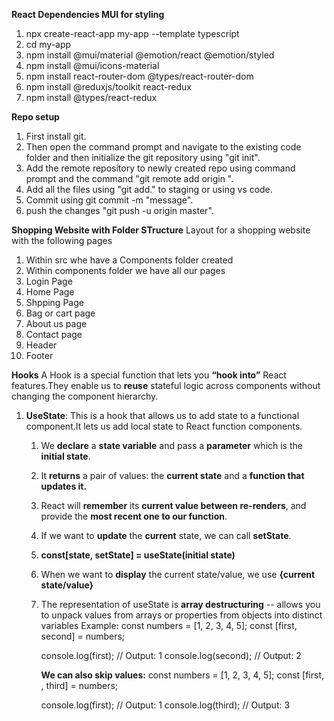 **React Dependencies MUI for styling**
1. npx create-react-app my-app --template typescript
2. cd my-app
3. npm install @mui/material @emotion/react @emotion/styled
4. npm install @mui/icons-material
5. npm install react-router-dom @types/react-router-dom
6. npm install @reduxjs/toolkit react-redux
7. npm install @types/react-redux

**Repo setup**
1. First install git.
2. Then open the command prompt and navigate to the existing code folder and then initialize the git repository using "git init".
3. Add the remote repository to newly created repo using command prompt and the command "git remote add origin ".
4. Add all the files using "git add." to staging or using vs code.
5. Commit using git commit -m "message".
6. push the changes "git push -u origin master".

**Shopping Website with Folder STructure**
Layout for a shopping website with the following pages
1. Within src whe have a Components folder created
2. Within components folder we have all our pages
3. Login Page
4. Home Page
5. Shpping Page
6. Bag or cart page
7. About us page
8. Contact page
9. Header
10. Footer

**Hooks**
A Hook is a special function that lets you **“hook into”** React features.They enable us to **reuse** stateful logic across components without changing the component hierarchy.
1.  **UseState**: 
   This is a hook that allows us to add state to a functional component.It lets us add local state to React function components.
     1. We **declare** a **state variable** and pass a **parameter** which is the **initial state**.
     2. It **returns** a pair of values: the **current state** and a **function that updates it.**
     3. React will **remember** its **current value between re-renders**, and provide the **most recent one to our function**.
     4. If we want to **update** the **current** state, we can call **setState**.
     5. **const[state, setState] = useState(initial state)**
     6. When we want to **display** the current state/value, we use **{current state/value}**
     7. The representation of useState is **array destructuring** -- allows you to unpack values from arrays or properties from objects into distinct variables
      Example:
         const numbers = [1, 2, 3, 4, 5];
         const [first, second] = numbers;
      
        console.log(first);  // Output: 1
        console.log(second); // Output: 2
        
         **We can also skip values:**
         const numbers = [1, 2, 3, 4, 5];
         const [first, , third] = numbers;
      
         console.log(first);  // Output: 1
         console.log(third);  // Output: 3
   

   

   



